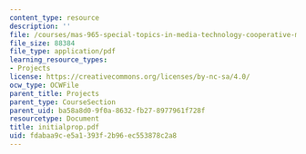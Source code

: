 ```yaml
---
content_type: resource
description: ''
file: /courses/mas-965-special-topics-in-media-technology-cooperative-machines-fall-2003/fdabaa9ce5a1393f2b96ec553878c2a8_initialprop.pdf
file_size: 88384
file_type: application/pdf
learning_resource_types:
- Projects
license: https://creativecommons.org/licenses/by-nc-sa/4.0/
ocw_type: OCWFile
parent_title: Projects
parent_type: CourseSection
parent_uid: ba58a8d0-9f0a-8632-fb27-8977961f728f
resourcetype: Document
title: initialprop.pdf
uid: fdabaa9c-e5a1-393f-2b96-ec553878c2a8
---
```

